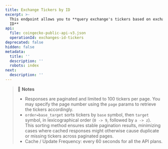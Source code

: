 ```yaml
---
title: Exchange Tickers by ID
excerpt: >-
  This endpoint allows you to **query exchange's tickers based on exchange’s
  ID**
api:
  file: coingecko-public-api-v3.json
  operationId: exchanges-id-tickers
deprecated: false
hidden: false
metadata:
  title: ''
  description: ''
  robots: index
next:
  description: ''
---
```

> 📘 **Notes**
> 
> - Responses are paginated and limited to 100 tickers per page. You may specify the page number using the `page` params to retrieve the tickers accordingly.
> - `order=base_target` sorts tickers by `base` symbol, then `target` symbol, in lexicographical order (`0 -> 9`, followed by `a -> z`).  
>   This sorting method ensures stable pagination results, minimizing cases where cached responses might otherwise cause duplicate or missing tickers across paginated pages.
> - Cache / Update Frequency: every 60 seconds for all the API plans.